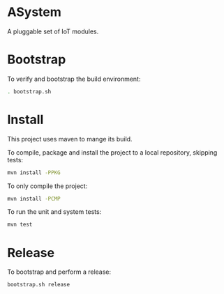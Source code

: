 # ASystem

A pluggable set of IoT modules.

# Bootstrap

To verify and bootstrap the build environment:

```bash
. bootstrap.sh
```

# Install

This project uses maven to mange its build.

To compile, package and install the project to a local repository, skipping tests:

```bash
mvn install -PPKG
```

To only compile the project:

```bash
mvn install -PCMP
```

To run the unit and system tests:

```bash
mvn test
```

# Release

To bootstrap and perform a release:

```bash
bootstrap.sh release
```
